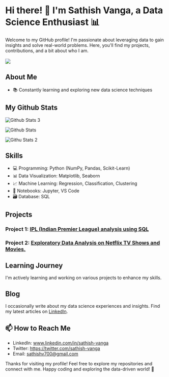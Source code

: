 
# Hi there! 👋 I'm Sathish Vanga, a Data Science Enthusiast 📊

Welcome to my GitHub profile! I'm passionate about leveraging data to gain insights and solve real-world problems. Here, you'll find my projects, contributions, and a bit about who I am.
<br>
<br>
![](https://komarev.com/ghpvc/?username=your-github-sathishvanga&color=brightgreen)

## About Me
- 📚 Constantly learning and exploring new data science techniques

## My Github Stats

![Github Stats 3](https://github-readme-stats.vercel.app/api?username=sathishvanga)
  

  ![Github Stats](https://github-readme-streak-stats.herokuapp.com/?user=sathishvanga)

  ![Githu Stats 2](https://github-readme-stats.vercel.app/api/top-langs/?username=sathishvanga)

## Skills

- 💻 Programming: Python (NumPy, Pandas, Scikit-Learn)
- 📊 Data Visualization: Matplotlib, Seaborn
- 📈 Machine Learning: Regression, Classification, Clustering
- 📓 Notebooks: Jupyter, VS Code
- 🗃️ Database: SQL

## Projects

### Project 1: [IPL (Indian Premier League) analysis using SQL](https://github.com/sathishvanga/IPL_Analysis_SQL)


### Project 2: [Exploratory Data Analysis on Netflix TV Shows and Movies.](https://github.com/sathishvanga/Netflix_EDA)


## Learning Journey

I'm actively learning and working on various projects to enhance my skills.

## Blog

I occasionally write about my data science experiences and insights. Find my latest articles on [LinkedIn](https://www.linkedin.com/posts/sathish-vanga_pythonprogramming-dataanalysis-datavisualization-activity-7136021119962152960-m0Bi?utm_source=share&utm_medium=member_desktop).

## 📫 How to Reach Me

- LinkedIn: www.linkedin.com/in/sathish-vanga
- Twitter: https://twitter.com/sathish-vanga
- Email: sathishv700@gmail.com


Thanks for visiting my profile! Feel free to explore my repositories and connect with me.
Happy coding and exploring the data-driven world! 🚀
